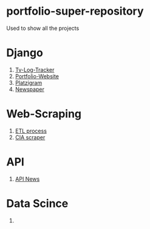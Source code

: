 # portfolio-super-repository
Used to show all the projects

# Django

1. [Tv-Log-Tracker](https://github.com/alcibiadesBustillo/TV-log-tracker)
2. [Portfolio-Website](Proximamente)
3. [Platzigram](https://github.com/alcibiadesBustillo/platzigram)
4. [Newspaper](https://github.com/alcibiadesBustillo/newspaper)

# Web-Scraping

1. [ETL process](https://github.com/alcibiadesBustillo/webScrapper_newsPaper)
2. [CIA scraper](https://github.com/alcibiadesBustillo/scraping-CIA)

# API

1. [API News](https://github.com/alcibiadesBustillo/resumen-news-api)


# Data Scince

1. 
